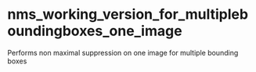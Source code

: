 # nms_working_version_for_multipleboundingboxes_one_image
Performs non maximal suppression on one image for multiple bounding boxes
